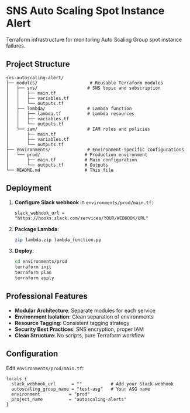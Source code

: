 # SNS Auto Scaling Spot Instance Alert

Terraform infrastructure for monitoring Auto Scaling Group spot instance failures.

## Project Structure

```
sns-autoscaling-alert/
├── modules/                    # Reusable Terraform modules
│   ├── sns/                   # SNS topic and subscription
│   │   ├── main.tf
│   │   ├── variables.tf
│   │   └── outputs.tf
│   ├── lambda/                # Lambda function
│   │   ├── lambda.tf          # Lambda resources
│   │   ├── variables.tf
│   │   └── outputs.tf
│   └── iam/                   # IAM roles and policies
│       ├── main.tf
│       ├── variables.tf
│       └── outputs.tf
├── environments/              # Environment-specific configurations
│   └── prod/                 # Production environment
│       ├── main.tf           # Main configuration
│       └── outputs.tf        # Outputs
└── README.md                 # This file
```

## Deployment

1. **Configure Slack webhook** in `environments/prod/main.tf`:
   ```hcl
   slack_webhook_url = "https://hooks.slack.com/services/YOUR/WEBHOOK/URL"
   ```

2. **Package Lambda**:
   ```bash
   zip lambda.zip lambda_function.py
   ```

3. **Deploy**:
   ```bash
   cd environments/prod
   terraform init
   terraform plan
   terraform apply
   ```

## Professional Features

- **Modular Architecture**: Separate modules for each service
- **Environment Isolation**: Clean separation of environments  
- **Resource Tagging**: Consistent tagging strategy
- **Security Best Practices**: SNS encryption, proper IAM
- **Clean Structure**: No scripts, pure Terraform workflow

## Configuration

Edit `environments/prod/main.tf`:

```hcl
locals {
  slack_webhook_url      = ""           # Add your Slack webhook
  autoscaling_group_name = "test-asg"   # Your ASG name
  environment           = "prod"
  project_name          = "autoscaling-alerts"
}
```
